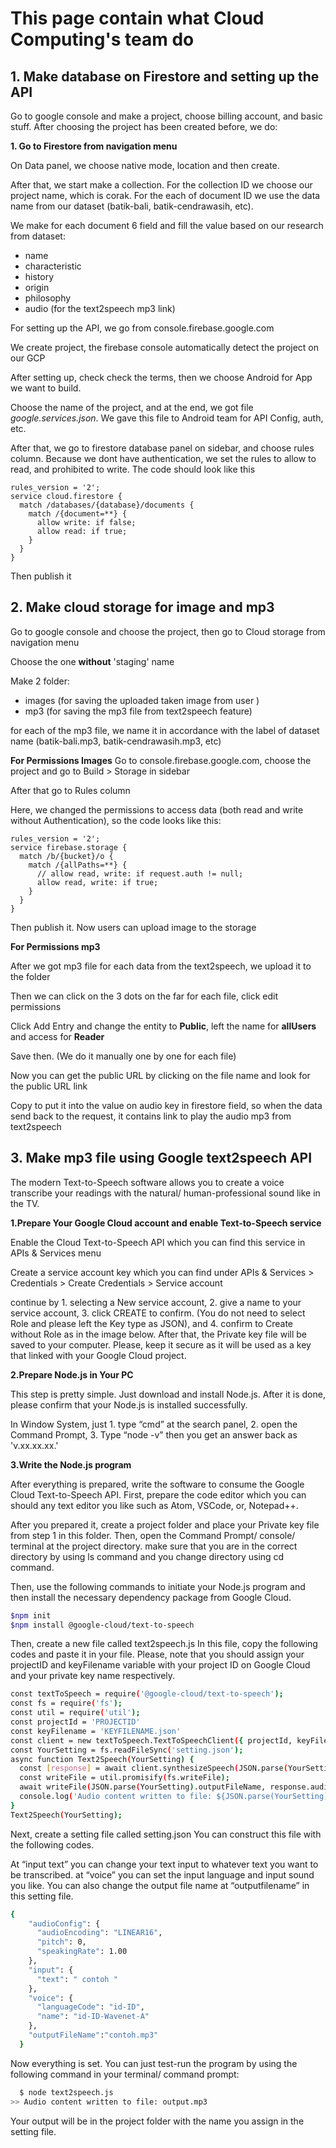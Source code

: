 # This page contain what Cloud Computing's team do

## 1. Make database on Firestore and setting up the API
Go to google console and make a project, choose billing account, and basic stuff. After choosing the project has been created before, we do:

**1. Go to Firestore from navigation menu**

On Data panel, we choose native mode, location and then create.

After that, we start make a collection. For the collection ID we choose our project name, which is corak. 
For the each of document ID we use the data name from our dataset (batik-bali, batik-cendrawasih, etc).

We make for each document 6 field and fill the value based on our research from dataset:
- name
- characteristic
- history
- origin
- philosophy
- audio (for the text2speech mp3 link)

For setting up the API, we go from console.firebase.google.com

We create project, the firebase console automatically detect the project on our GCP

After setting up, check check the terms, then we choose Android for App we want to build.

Choose the name of the project, and at the end, we got file _google.services.json_.
We gave this file to Android team for API Config, auth, etc.

After that, we go to firestore database panel on sidebar, and choose rules column.
Because we dont have authentication, we set the rules to allow to read, and prohibited to write.
The code should look like this

```
rules_version = '2';
service cloud.firestore {
  match /databases/{database}/documents {
    match /{document=**} {
      allow write: if false;
      allow read: if true;
    }
  }
}
```

Then publish it


## 2. Make cloud storage for image and mp3

Go to google console and choose the project, then go to Cloud storage from navigation menu

Choose the one **without** 'staging' name

Make 2 folder:
- images (for saving the uploaded taken image from user )
- mp3 (for saving the mp3 file from text2speech feature)

for each of the mp3 file, we name it in accordance with the label of dataset name (batik-bali.mp3, batik-cendrawasih.mp3, etc)

**For Permissions Images**
Go to console.firebase.google.com, choose the project and go to Build > Storage in sidebar

After that go to Rules column

Here, we changed the permissions to access data (both read and write without Authentication), so the code looks like this:
```
rules_version = '2';
service firebase.storage {
  match /b/{bucket}/o {
    match /{allPaths=**} {
      // allow read, write: if request.auth != null;
      allow read, write: if true;
    }
  }
}

```
Then publish it. Now users can upload image to the storage

**For Permissions mp3**

After we got mp3 file for each data from the text2speech, we upload it to the folder

Then we can click on the 3 dots on the far for each file, click edit permissions

Click Add Entry and change the entity to **Public**, left the name for **allUsers** and access for **Reader**

Save then. (We do it manually one by one for each file)

Now you can get the public URL by clicking on the file name and look for the public URL link

Copy to put it into the value on audio key in firestore field, so when the data send back to the request, it contains link to play the audio mp3 from text2speech


## 3. Make mp3 file using Google text2speech API
The modern Text-to-Speech software allows you to create a voice transcribe your readings 
with the natural/ human-professional sound like in the TV. 

**1.Prepare Your Google Cloud account and enable Text-to-Speech service**

Enable the Cloud Text-to-Speech API which you can find this service in APIs & Services menu

Create a service account key which you can find under APIs & Services > Credentials > Create Credentials > Service account

continue by 1. selecting a New service account, 2. give a name to your service account, 3. click CREATE to confirm. (You do not need to select Role and please left the Key type as JSON), and 4. confirm to Create without Role as in the image below. After that, the Private key file will be saved to your computer. Please, keep it secure as it will be used as a key that linked with your Google Cloud project.

**2.Prepare Node.js in Your PC**

This step is pretty simple. Just download and install Node.js. After it is done, please confirm that your Node.js is installed successfully.

In Window System, just 1. type “cmd” at the search panel, 2. open the Command Prompt, 3. Type “node -v” then you get an answer back as 'v.xx.xx.xx.'

**3.Write the Node.js program**

After everything is prepared, write the software to consume the Google Cloud Text-to-Speech API. First, prepare the code editor which you can should any text editor you like such as Atom, VSCode, or, Notepad++.

After you prepared it, create a project folder and place your Private key file from step 1 in this folder. Then, open the Command Prompt/ console/ terminal at the project directory. make sure that you are in the correct directory by using ls command and you change directory using cd command. 

Then, use the following commands to initiate your Node.js program and then install the necessary dependency package from Google Cloud.

```bash
$npm init 
$npm install @google-cloud/text-to-speech
```

Then, create a new file called text2speech.js In this file, copy the following codes and paste it in your file. Please, note that you should assign your projectID and keyFilename variable with your project ID on Google Cloud and your private key name respectively.

```bash
const textToSpeech = require('@google-cloud/text-to-speech');
const fs = require('fs');
const util = require('util');
const projectId = 'PROJECTID'
const keyFilename = 'KEYFILENAME.json'
const client = new textToSpeech.TextToSpeechClient({ projectId, keyFilename });
const YourSetting = fs.readFileSync('setting.json');
async function Text2Speech(YourSetting) {
  const [response] = await client.synthesizeSpeech(JSON.parse(YourSetting));
  const writeFile = util.promisify(fs.writeFile);
  await writeFile(JSON.parse(YourSetting).outputFileName, response.audioContent, 'binary');
  console.log('Audio content written to file: ${JSON.parse(YourSetting).outputFileName}');
}
Text2Speech(YourSetting);
```

Next, create a setting file called setting.json You can construct this file with the following codes. 

At “input text” you can change your text input to whatever text you want to be transcribed. at “voice” you can set the input language and input sound you like. You can also change the output file name at “outputfilename” in this setting file.

```bash
{
    "audioConfig": {
      "audioEncoding": "LINEAR16",
      "pitch": 0,
      "speakingRate": 1.00
    },
    "input": {
      "text": " contoh "
    },
    "voice": {
      "languageCode": "id-ID",
      "name": "id-ID-Wavenet-A"
    },
    "outputFileName":"contoh.mp3"
  }
  ```
  
  Now everything is set. You can just test-run the program by using the following command in your terminal/ command prompt:
  
```bash
  $ node text2speech.js
>> Audio content written to file: output.mp3
```

Your output will be in the project folder with the name you assign in the setting file.







